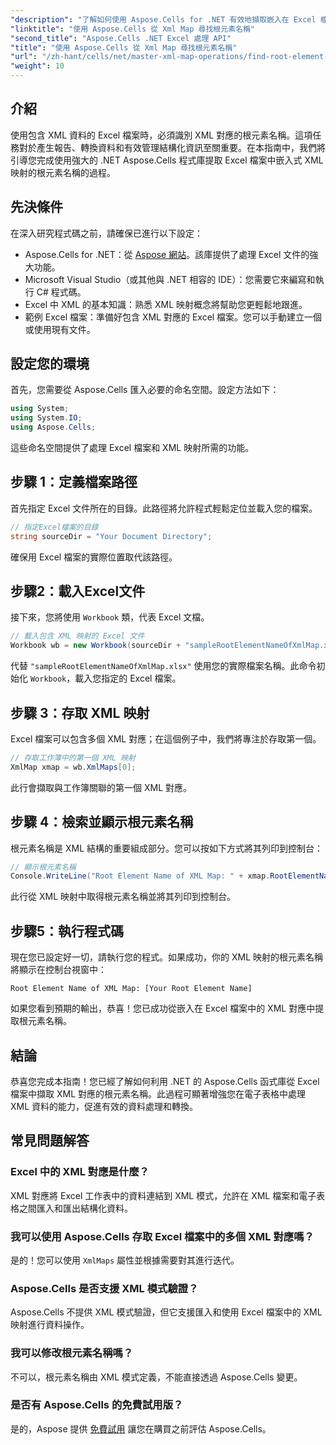 ```yaml
---
"description": "了解如何使用 Aspose.Cells for .NET 有效地擷取嵌入在 Excel 檔案中的 XML 對應的根元素名稱。本逐步指南將引導您載入 Excel 文件。"
"linktitle": "使用 Aspose.Cells 從 Xml Map 尋找根元素名稱"
"second_title": "Aspose.Cells .NET Excel 處理 API"
"title": "使用 Aspose.Cells 從 Xml Map 尋找根元素名稱"
"url": "/zh-hant/cells/net/master-xml-map-operations/find-root-element-name-from-xml-map/"
"weight": 10
---
```


## 介紹

使用包含 XML 資料的 Excel 檔案時，必須識別 XML 對應的根元素名稱。這項任務對於產生報告、轉換資料和有效管理結構化資訊至關重要。在本指南中，我們將引導您完成使用強大的 .NET Aspose.Cells 程式庫提取 Excel 檔案中嵌入式 XML 映射的根元素名稱的過程。

## 先決條件

在深入研究程式碼之前，請確保已進行以下設定：
- Aspose.Cells for .NET：從 [Aspose 網站](https://releases.aspose.com/cells/net/)。該庫提供了處理 Excel 文件的強大功能。
- Microsoft Visual Studio（或其他與 .NET 相容的 IDE）：您需要它來編寫和執行 C# 程式碼。
- Excel 中 XML 的基本知識：熟悉 XML 映射概念將幫助您更輕鬆地跟進。
- 範例 Excel 檔案：準備好包含 XML 對應的 Excel 檔案。您可以手動建立一個或使用現有文件。

## 設定您的環境
首先，您需要從 Aspose.Cells 匯入必要的命名空間。設定方法如下：

```csharp
using System;
using System.IO;
using Aspose.Cells;
```

這些命名空間提供了處理 Excel 檔案和 XML 映射所需的功能。

## 步驟 1：定義檔案路徑
首先指定 Excel 文件所在的目錄。此路徑將允許程式輕鬆定位並載入您的檔案。

```csharp
// 指定Excel檔案的目錄
string sourceDir = "Your Document Directory";
```

確保用 Excel 檔案的實際位置取代該路徑。

## 步驟2：載入Excel文件
接下來，您將使用 `Workbook` 類，代表 Excel 文檔。

```csharp
// 載入包含 XML 映射的 Excel 文件
Workbook wb = new Workbook(sourceDir + "sampleRootElementNameOfXmlMap.xlsx");
```

代替 `"sampleRootElementNameOfXmlMap.xlsx"` 使用您的實際檔案名稱。此命令初始化 `Workbook`，載入您指定的 Excel 檔案。

## 步驟 3：存取 XML 映射
Excel 檔案可以包含多個 XML 對應；在這個例子中，我們將專注於存取第一個。

```csharp
// 存取工作簿中的第一個 XML 映射
XmlMap xmap = wb.XmlMaps[0];
```

此行會擷取與工作簿關聯的第一個 XML 對應。

## 步驟 4：檢索並顯示根元素名稱
根元素名稱是 XML 結構的重要組成部分。您可以按如下方式將其列印到控制台：

```csharp
// 顯示根元素名稱
Console.WriteLine("Root Element Name of XML Map: " + xmap.RootElementName);
```

此行從 XML 映射中取得根元素名稱並將其列印到控制台。

## 步驟5：執行程式碼
現在您已設定好一切，請執行您的程式。如果成功，你的 XML 映射的根元素名稱將顯示在控制台視窗中：

```plaintext
Root Element Name of XML Map: [Your Root Element Name]
```

如果您看到預期的輸出，恭喜！您已成功從嵌入在 Excel 檔案中的 XML 對應中提取根元素名稱。

## 結論
恭喜您完成本指南！您已經了解如何利用 .NET 的 Aspose.Cells 函式庫從 Excel 檔案中擷取 XML 對應的根元素名稱。此過程可顯著增強您在電子表格中處理 XML 資料的能力，促進有效的資料處理和轉換。

## 常見問題解答

### Excel 中的 XML 對應是什麼？
XML 對應將 Excel 工作表中的資料連結到 XML 模式，允許在 XML 檔案和電子表格之間匯入和匯出結構化資料。

### 我可以使用 Aspose.Cells 存取 Excel 檔案中的多個 XML 對應嗎？
是的！您可以使用 `XmlMaps` 屬性並根據需要對其進行迭代。

### Aspose.Cells 是否支援 XML 模式驗證？
Aspose.Cells 不提供 XML 模式驗證，但它支援匯入和使用 Excel 檔案中的 XML 映射進行資料操作。

### 我可以修改根元素名稱嗎？
不可以，根元素名稱由 XML 模式定義，不能直接透過 Aspose.Cells 變更。

### 是否有 Aspose.Cells 的免費試用版？
是的，Aspose 提供 [免費試用](https://releases.aspose.com/) 讓您在購買之前評估 Aspose.Cells。